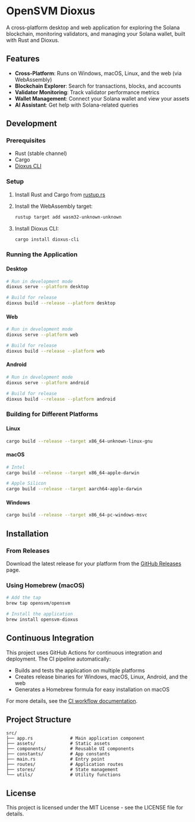 # OpenSVM Dioxus

A cross-platform desktop and web application for exploring the Solana blockchain, monitoring validators, and managing your Solana wallet, built with Rust and Dioxus.

## Features

- **Cross-Platform**: Runs on Windows, macOS, Linux, and the web (via WebAssembly)
- **Blockchain Explorer**: Search for transactions, blocks, and accounts
- **Validator Monitoring**: Track validator performance metrics
- **Wallet Management**: Connect your Solana wallet and view your assets
- **AI Assistant**: Get help with Solana-related queries

## Development

### Prerequisites

- Rust (stable channel)
- Cargo
- [Dioxus CLI](https://github.com/DioxusLabs/dioxus/tree/master/packages/cli)

### Setup

1. Install Rust and Cargo from [rustup.rs](https://rustup.rs/)

2. Install the WebAssembly target:
   ```bash
   rustup target add wasm32-unknown-unknown
   ```

3. Install Dioxus CLI:
   ```bash
   cargo install dioxus-cli
   ```

### Running the Application

#### Desktop

```bash
# Run in development mode
dioxus serve --platform desktop

# Build for release
dioxus build --release --platform desktop
```

#### Web

```bash
# Run in development mode
dioxus serve --platform web

# Build for release
dioxus build --release --platform web
```

#### Android

```bash
# Run in development mode
dioxus serve --platform android

# Build for release
dioxus build --release --platform android
```

### Building for Different Platforms

#### Linux

```bash
cargo build --release --target x86_64-unknown-linux-gnu
```

#### macOS

```bash
# Intel
cargo build --release --target x86_64-apple-darwin

# Apple Silicon
cargo build --release --target aarch64-apple-darwin
```

#### Windows

```bash
cargo build --release --target x86_64-pc-windows-msvc
```

## Installation

### From Releases

Download the latest release for your platform from the [GitHub Releases](https://github.com/openSVM/opensvm-mobile/releases) page.

### Using Homebrew (macOS)

```bash
# Add the tap
brew tap opensvm/opensvm

# Install the application
brew install opensvm-dioxus
```

## Continuous Integration

This project uses GitHub Actions for continuous integration and deployment. The CI pipeline automatically:

- Builds and tests the application on multiple platforms
- Creates release binaries for Windows, macOS, Linux, Android, and the web
- Generates a Homebrew formula for easy installation on macOS

For more details, see the [CI workflow documentation](../.github/workflows/README.md).

## Project Structure

```
src/
├── app.rs              # Main application component
├── assets/             # Static assets
├── components/         # Reusable UI components
├── constants/          # App constants
├── main.rs             # Entry point
├── routes/             # Application routes
├── stores/             # State management
└── utils/              # Utility functions
```

## License

This project is licensed under the MIT License - see the LICENSE file for details.